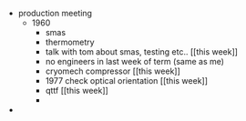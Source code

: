 - production meeting
	- 1960
		- smas
		- thermometry
		- talk with tom about smas, testing etc..  [[this week]]
		- no engineers in last week of term (same as me)
		- cryomech compressor [[this week]]
		- 1977 check optical orientation [[this week]]
		- qttf [[this week]]
		-
-